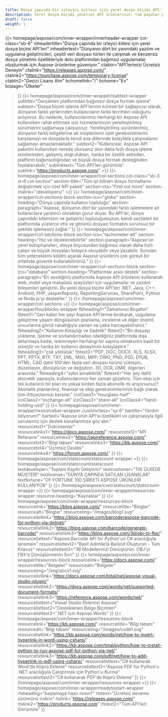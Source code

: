 ```yaml
---
title: Dünya çapında bir izleyici kitlesi için yerel dosya biçimi API'leri
description: Yerel dosya biçimi yönetimi API ürünlerinin, tüm popüler platformlarda belgeleri ve görüntüleri değiştirmek için küresel olarak geliştiriciler tarafından kullanıldığını varsayalım.
draft: false
weight: 1
---
```

{{< homepage/aspose/com/inner-wrapper/innerheader-wrapper col-class="sb-6"
  inheadertitle="Dünya çapında bir izleyici kitlesi için yerel dosya biçimi API'leri"
  inheadertext="Dünyanın dört bir yanındaki yazılım ve uygulama geliştiricileri, çeşitli veri dosyası türleri ile çalışmak ve benzersiz dosya yönetimi özellikleriyle dolu platformdan bağımsız uygulamalar oluşturmak için Aspose ürünlerine güveniyor."
  ctabtn="API'lerimizi Ücretsiz Deneyin"
  ctalink="https://releases.aspose.com/"
  ctalink2="https://purchase.aspose.com/temporary-license"
  ctabtn2="Geçici Lisans Alın"
  bchomelink="/"
  bchome="Ev"
  bcpage="Ülkeler"
  >}}
   {{< homepage/aspose/com/inner-wrapper/subtext-wrapper
   subtitle="Gerçekten platformdan bağımsız dosya formatı işleme"
   subtext="Dosya biçimi işleme API'lerinin küresel bir sağlayıcısı olarak, dünyanın farklı yerlerinden kullanıcıların farklı tercihleri olduğunu anlıyoruz. Bu nedenle, kullanıcılarımızı herhangi bir Aspose API kullanırken rahat ettirmek için hizmetlerimizin yerelleştirilmiş sürümlerini sağlamaya çalışıyoruz. Yerelleştirilmiş sürümlerimiz, dünyanın farklı bölgelerine ait müşterilerin özel gereksinimlerini karşılamayı ve dosyalarla kendi ana dillerinde kolaylıkla çalışmalarını sağlamayı amaçlamaktadır."
   subtext2="Kullanıcılar, Aspose API paketini kullanırken nerede olursanız olun daha hızlı dosya işleme sürelerinden, gelişmiş doğruluktan, harika bir özellik setinden, platform bağımsızlığından ve büyük dosya formatı desteğinden faydalanabilir."
   sublinktext="Tüm API'leri görüntüle"
   sublink="https://products.aspose.com/" >}} 
{{< homepage/aspose/com/inner-wrapper/col-sections col-class="sb-3 st-6 col-section"
section-title="Tüm iyi bilinen dosya formatlarını değiştirmek için özel API paketi"
section-cta="Find out more"
section-ctalink="/developers/" >}}
{{< homepage/aspose/com/inner-wrapper/col-sections-block section-ico="globe"
section-heading="Dünya çapında kullanıcı topluluğu"
section-paragraph="Aspose, dünyanın dört bir yanındaki farklı işletmelere ait kullanıcılara yardımcı olmaktan gurur duyar. Bu API'ler, dünya çapındaki kitlemizin ve geliştirici topluluğumuzun, kendi seçtikleri bir platformda yüzlerce ofis ve görüntü dosyası formatını sorunsuz bir şekilde işlemesini sağlar."
>}}
{{< homepage/aspose/com/inner-wrapper/col-sections-block section-ico="tachometer-alt"
section-heading="Hız ve ölçeklenebilirlik"
section-paragraph="Aspose'un yerel kütüphaneleri, dosya boyutundan bağımsız olarak daha hızlı çalışır ve büyük dosyaları kolayca okuyabilir veya yazabilir. Sunulan tüm yeteneklerin kilidini açarak Aspose ürünlerini çok görevli bir ortamda güvenle kullanabilirsiniz."
>}}
{{< homepage/aspose/com/inner-wrapper/col-sections-block section-ico="database"
section-heading="Platformlar arası destek"
section-paragraph="En sevdiğiniz platformda Aspose API ürünlerini kullanarak web, mobil veya masaüstü arayüzleri için uygulamalar ve yazılım bileşenleri geliştirin. Bu yerel dosya biçimi API'leri .NET, Java, C++, Android, PHP, JasperReports, ReportingServices, SharePoint, Python ve Node.js'yi destekler."
>}}
{{< /homepage/aspose/com/inner-wrapper/col-sections >}}
{{< homepage/aspose/com/inner-wrapper/fourblocks-wrapper
fbheading1="Zamanınızı Boşaltın"
fbtext1="Geri kalan her şeyi Aspose API'lerine bırakarak, uygulama geliştirme yaşam döngüsünün planlama, inceleme ve diğer önemli unsurlarına gönül rahatlığıyla zaman ve çaba harcayabilirsiniz."
fbheading2="Kullanım Kolaylığı ve Sadelik"
fbtext2="Bir dosyayı yükleme, işleme ve sonlandırmadan istediğiniz platformda dışa aktarmaya kadar, istenmeyen herhangi bir sapma olmaksızın basit bir süreçtir ve harika bir kullanıcı deneyimini kolaylaştırır."
fbheading3="çok yönlülük"
fbtext3="PDF, DOC, DOCX, XLS, XLSX, PPT, PPTX, RTF, TXT, EML, MSG, MPP, DWG, PNG, PSD, EPUB, HTML, CAD dahil 100'den fazla veri dosyası türünü yükleyin, düzenleyin, dönüştürün ve değiştirin. 3D, OCR, OMR, diğerleri arasında."
fbheading4="satın alınabilirlik"
fbtext4="Her şey dahil abonelik yapısıyla, kullanıcılarımızı her zaman gözetiriz. Tüm ekip için tek kullanıcılı bir plan mı yoksa birden fazla abonelik mi arıyorsunuz? Abonelik planlarımız, finansal ve ekip gereksinimlerinize bağlı olarak tüm ihtiyaçlarınızı karşılar."
icoClass1="hourglass-half" icoClass2="exchange-alt" icoClass3="share-alt" icoClass4="hand-holding-usd"
>}} 
{{< homepage/aspose/com/inner-wrapper/resourcebar-wrapper customclass="sy-6"
bartitle="Yardım istiyorum?"
bartext="Aspose ürün API'si özellikleri ve çalışmasıyla ilgili sorularınız için destek kanallarımıza göz atın."
resourcetxt1="Dokümanlar"
resourcelinks1="https://docs.aspose.com/"
resourcetxt2="API Referansı"
resourcelinks2="https://apireference.aspose.com/"
resourcetxt3="Bilgi tabanı"
resourcelinks3="https://kb.aspose.com/"
resourcetxt4="Ücretsiz Destek"
resourcelinks4="https://forum.aspose.com/"
>}}
{{< homepage/aspose/com/statscount/statscount-wrapper >}}
{{< homepage/aspose/com/statscount/statscount
textdeveloper="Toplam Kayıtlı Geliştirici"
textcustomer="135 ÜLKEDE MÜŞTERİ"
textlicense="DÜNYA ÇAPINDA SATILAN LİSANSLAR"
textfortune="OF FORTUNE 100 ŞİRKETİ ASPOSE ÜRÜNLERİ KULLANIYOR"
>}}
{{< /homepage/aspose/com/statscount/statscount-wrapper >}}
{{< homepage/aspose/com/inner-wrapper/resources-wrapper
resource-heading="Kaynaklar"
>}}
{{< homepage/aspose/com/inner-wrapper/resources-block resourcelink="https://blog.aspose.com/"
resourcetitle="Bloglar"
resourcealt="Bloglar"
resourceimg="/images/blog1.svg" resourcelistlink="https://blog.aspose.com/barcode/aspose-barcode-for-python-via-dotnet/" resourcelistlink2="https://blog.aspose.com/barcode/generate-barcode/" resourcelistlink3="https://blog.aspose.com/3d/obj-to-fbx/"
resourcelisttext="Aspose.Barcode API for Python'un C# aracılığıyla lansmanı"
resourcelisttext2="Basit Adımlarla Barkod Oluşturun - Tam Kılavuz"
resourcelisttext3="3B Modellerinizi Dönüştürün: OBJ'yi FBX'e Dönüştürmenin Sırrı"
>}}
{{< homepage/aspose/com/inner-wrapper/resources-block resourcelink="https://docs.aspose.com/"
resourcetitle="Belgeler"
resourcealt="Belgeler"
resourceimg="/img/docs1.svg" resourcelistlink="https://docs.aspose.com/total/net/aspose-visual-studio-plugin/" resourcelistlink2="https://docs.aspose.com/words/net/supported-document-formats/" resourcelistlink3="https://reference.aspose.com/words/net/"
resourcelisttext="Visual Studio Eklentisi Aspose"
resourcelisttext2="Desteklenen Belge Biçimleri"
resourcelisttext3=".NET için Aspose.Words"
>}}
{{< homepage/aspose/com/inner-wrapper/resources-block resourcelink="https://kb.aspose.com/"
resourcetitle="Bilgi tabanı"
resourcealt="Bilgi tabanı"
resourceimg="/images/code1.svg" resourcelistlink="https://kb.aspose.com/words/net/how-to-insert-hyperlink-in-word-using-csharp/" resourcelistlink2="https://kb.aspose.com/total/python/how-to-install-python-to-run-aspose-pdf-for-python-via-net/" resourcelistlink3="https://kb.aspose.com/pdf/net/how-to-add-hyperlink-in-pdf-using-csharp/"
resourcelisttext="C# kullanarak Word'de Köprü Ekleme"
resourcelisttext2="Aspose.PDF for Python'u .NET aracılığıyla Çalıştırmak için Python'u Kurma"
resourcelisttext3="C# kullanarak PDF'de Köprü Ekleme"
>}}
{{< /homepage/aspose/com/inner-wrapper/resources-wrapper >}}
{{< homepage/aspose/com/inner-wrapper/readytostart-wrapper
rtsheading="başlamaya hazır mısın?"
rtstext="Ücretsiz deneme sürümünü indirin"
rtslink="https://releases.aspose.com/"
rtslink2="https://products.aspose.com"
rtstext2="Tüm API'leri Görüntüle"
>}}
